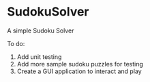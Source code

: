 # SudokuSolver
A simple Sudoku Solver 

To do:

1. Add unit testing
2. Add more sample sudoku puzzles for testing
3. Create a GUI application to interact and play
